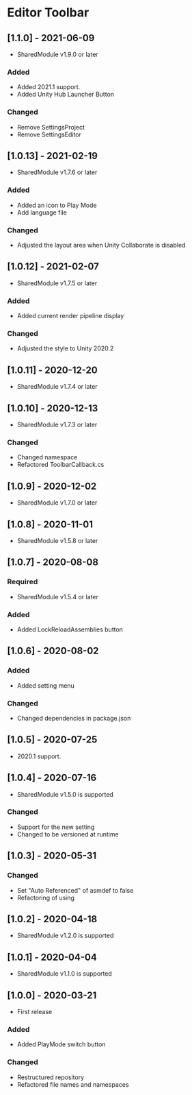 # Editor Toolbar

## [1.1.0] - 2021-06-09
- SharedModule v1.9.0 or later

### Added
- Added 2021.1 support.
- Added Unity Hub Launcher Button

### Changed
- Remove SettingsProject
- Remove SettingsEditor

## [1.0.13] - 2021-02-19
- SharedModule v1.7.6 or later

### Added
- Added an icon to Play Mode
- Add language file

### Changed
- Adjusted the layout area when Unity Collaborate is disabled

## [1.0.12] - 2021-02-07
- SharedModule v1.7.5 or later

### Added
- Added current render pipeline display

### Changed
- Adjusted the style to Unity 2020.2

## [1.0.11] - 2020-12-20
- SharedModule v1.7.4 or later

## [1.0.10] - 2020-12-13
- SharedModule v1.7.3 or later

### Changed
- Changed namespace
- Refactored ToolbarCallback.cs

## [1.0.9] - 2020-12-02
- SharedModule v1.7.0 or later

## [1.0.8] - 2020-11-01
- SharedModule v1.5.8 or later

## [1.0.7] - 2020-08-08

### Required
- SharedModule v1.5.4 or later

### Added
- Added LockReloadAssemblies button

## [1.0.6] - 2020-08-02

### Added
- Added setting menu

### Changed
- Changed dependencies in package.json

## [1.0.5] - 2020-07-25
- 2020.1 support.

## [1.0.4] - 2020-07-16
- SharedModule v1.5.0 is supported

### Changed
- Support for the new setting
- Changed to be versioned at runtime

## [1.0.3] - 2020-05-31

### Changed
- Set "Auto Referenced" of asmdef to false
- Refactoring of using

## [1.0.2] - 2020-04-18
- SharedModule v1.2.0 is supported

## [1.0.1] - 2020-04-04
- SharedModule v1.1.0 is supported

## [1.0.0] - 2020-03-21
- First release

### Added
- Added PlayMode switch button

### Changed
- Restructured repository
- Refactored file names and namespaces